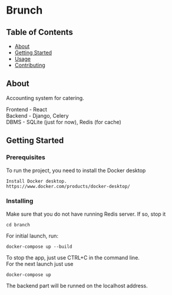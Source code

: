 # Brunch

## Table of Contents

- [About](#about)
- [Getting Started](#getting_started)
- [Usage](#usage)
- [Contributing](../CONTRIBUTING.md)

## About <a name = "about"></a>

Accounting system for catering.

Frontend - React \
Backend - Django, Celery \
DBMS - SQLite (just for now), Redis (for cache)


## Getting Started <a name = "getting_started"></a>

### Prerequisites

To run the project, you need to install the Docker desktop

```
Install Docker desktop. 
https://www.docker.com/products/docker-desktop/
```

### Installing

Make sure that you do not have running Redis server. If so, stop it

```
cd branch
```

For initial launch, run:

```
docker-compose up --build
```

To stop the app, just use CTRL+C in the command line.\
For the next launch just use

```
docker-compose up
```

The backend part will be runned on the localhost address.